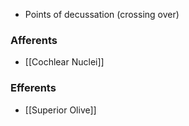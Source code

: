 - Points of decussation (crossing over)
### Afferents
- [[Cochlear Nuclei]]
### Efferents
- [[Superior Olive]]